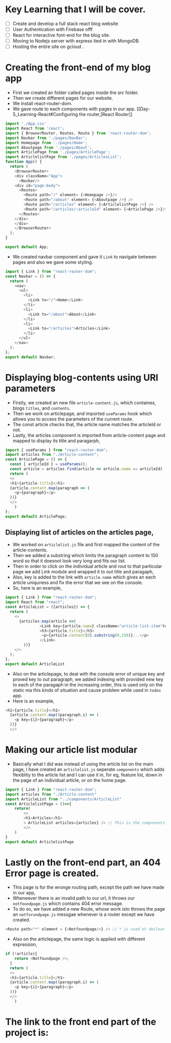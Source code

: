 # Key Learning that I will be cover. 
- [ ] Create and develop a full stack react blog website
- [ ] User Authentication with Firebase offf
- [ ] React for interactive font-end for the blog site.
- [ ] Moving to Nodejs server with express tied in with MongoDB.
- [ ] Hosting the entire site on gcloud .

# Creating the front-end of my blog app
- First we created an folder called pages inside the src folder.
- Then we create different pages for our website.
- We install react-router-dom.
- We gave route to each components with pages in our app. [[Day-5_Learning-React#Configuring the router,|React Router]]
```javascript
import './App.css'
import React from 'react';
import { BrowserRouter, Routes, Route } from 'react-router-dom';
import Navbar from './pages/NavBar';
import Homepage from './pages/Home';
import Aboutpage from './pages/About';
import ArticlePage from './pages/ArticlePage';
import ArticlelistPage from './pages/ArticlesList';
function App() {
  return (
    <BrowserRouter>   
    <div className="App">
      <Navbar/>    
    <div id="page-body">
      <Routes>
        <Route path="/" element= {<Homepage />}/>
        <Route path="/about" element= {<Aboutpage />} />
        <Route path="/articles" element= {<ArticlelistPage />} />
        <Route path="/articles/:articleId" element= {<ArticlePage />}/>
      </Routes>
    </div>
    </div>
    </BrowserRouter>
  );
}

export default App;
```
-  We created navbar component and gave it `Link` to navigate between pages and also we gave some styling.
```javascript
import { Link } from "react-router-dom";
const Navbar = () => {
  return (
    <nav>
      <ul>
        <li>
          <Link to="/">Home</Link>
        </li>
        <li>
          <Link to="/about">About</Link>
        </li>
        <li>
          <Link to="/articles">Articles</Link>
        </li>
      </ul>
    </nav>
  );
};
export default Navbar;
```
# Displaying blog-contents using URl parameters
- Firstly, we created an new file `article-content.js`, which containes, blogs `titles`, and `contents`.
- Then we work on articlepage, and imported `useParams` hook which  allows you to access the parameters of the current route.
- The const article checks that, the article name matches the articleId or not.
- Lastly, the articles component is imported from article-content page and mapped to display its title and paragarph, 
```javascript
import { useParams } from "react-router-dom";
import articles from "./Article-content";
const ArticlePage = () => {
  const { articleId } = useParams();
  const article = articles.find(article => article.name == articleId)
  return (
  <>
  <h1>{article.title}</h1>
  {article.content.map(paragraph => (
    <p>{paragraph}</p>
  ))}
  </>
    )
};
export default ArticlePage;
```
## Displaying list of articles on the articles page,
- We worked on `articlelist.js` file and first mapped the content of the article-contents.
- Then we added a substring which limits the paragraph content to 150 word so that it doesnot look very long and fits our list.
- Then in order to click on the individual article and rout to that particular page we add Link module and wrapped it to out title and paragaph,  
- Also, key is added to the link with `article.name` which gives an each article uniquness and fix the error that we see on the console.
- So, here is an example,
```javascript
import { Link } from "react-router-dom";
import React from "react";
const ArticleList = ({articles}) => {
  return (
    <>
      {articles.map(article =>(
               <Link key={article.name} className="article-list-item"to={`/articles/${article.name}`}>
               <h3>{article.title}</h3>
                <p>{article.content[0].substring(0,150)}...</p>
               </Link>  
        ))}
    </>
  );
};
export default ArticleList
```
- Also on the articlepage, to deal with the console error of unique key and proved key to out paragraph, we added indexing with provided new key to each of the paragaph in the increasing order, this is used only on the static ma this kinds of situation and cause problem while used in `todos` app.
- Here is an example,
```javascript
<h1>{article.title}</h1>
  {article.content.map((paragraph,i) => (
    <p key={i}>{paragraph}</p>
  ))}
  </>
```
# Making our article list modular
- Basically what I did was instead of using the article list on the main page, I have created an `articlelist.js` seperate `components` which adds flexiblity to the article list and I can use it in, for eg, feature list, down in the page of an individual article, or on the home page.
```javascript
import { Link } from "react-router-dom";
import articles from "./Article-content"
import ArticleList from "../components/ArticleList"
const ArticlelistPage = ()=>{
    return( 
        <>
        <h1>Articles</h1>
        < ArticleList articles={articles} /> // This is the components
        </>
    )
}
export default ArticlelistPage 
```
# Lastly on the front-end part, an 404 Error page is created.
- This page is for the wronge routing path, except the path we have made in our app,
- Wheneever there is an invalid path to our url, it throws our `notfoundpage.js` which contains 404 error message.
- To do so, we have added a new Route, whose work isto throws the page an `notforundpage.js` messgae whenever is a router except we have created.
```javascript
<Route path="*" element = {<Notfoundpage/>} /> // * is used ot declear that logic.
```
- Also on the articlepage, the same logic is applied with different expression,
```javascript
if (!article){
    return <Notfoundpage />;
  }
  return (
  <>
  <h1>{article.title}</h1>
  {article.content.map((paragraph,i) => (
    <p key={i}>{paragraph}</p>
  ))}
  </>
    )
```
# The link to the front end part of the project is:

